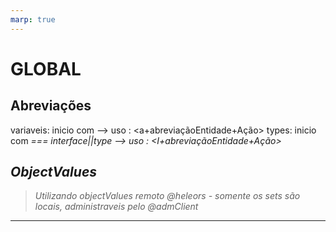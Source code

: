 ```yaml
---
marp: true
---
```

# GLOBAL

## Abreviações
  variaveis: inicio com <v de: variavel>  --> uso : <a+abreviaçãoEntidade+Ação>
  types: inicio com <I> === interface||type --> uso : <I+abreviaçãoEntidade+Ação>

## ObjectValues
> Utilizando objectValues remoto @heleors - somente os sets são locais, administraveis pelo @admClient

---


